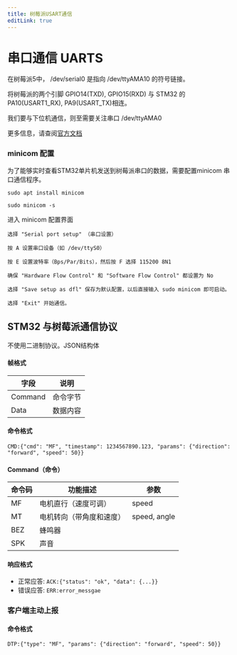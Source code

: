 ```yaml
---
title: 树莓派USART通信
editLink: true
---
```



# 串口通信 UARTS

在树莓派5中， /dev/serial0 是指向 /dev/ttyAMA10 的符号链接。

将树莓派的两个引脚 GPIO14(TXD), GPIO15(RXD) 与 STM32 的 PA10(USART1_RX), PA9(USART_TX)相连。

我们要与下位机通信，则至需要关注串口 /dev/ttyAMA0

更多信息，请查阅[官方文档](https://www.raspberrypi.com/documentation/computers/configuration.html#configure-uarts)

### minicom 配置

为了能够实时查看STM32单片机发送到树莓派串口的数据，需要配置minicom 串口通信程序。

```shell
sudo apt install minicom

sudo minicom -s
```

进入 minicom 配置界面

```
选择 "Serial port setup" （串口设置）

按 A 设置串口设备（如 /dev/ttyS0）

按 E 设置波特率（Bps/Par/Bits），然后按 F 选择 115200 8N1

确保 "Hardware Flow Control" 和 "Software Flow Control" 都设置为 No

选择 "Save setup as dfl" 保存为默认配置，以后直接输入 sudo minicom 即可启动。

选择 "Exit" 开始通信。
```

## STM32 与树莓派通信协议

不使用二进制协议。JSON结构体

#### 帧格式

| 字段      | 说明         |
|-----------|--------------|
| Command   | 命令字节     |
| Data      | 数据内容     |


#### 命令格式

```
CMD:{"cmd": "MF", "timestamp": 1234567890.123, "params": {"direction": "forward", "speed": 50}}
```

#### Command（命令）

| 命令码  | 功能描述                    | 参数  |
|--------|-----------------------------|--------|
| MF   | 电机直行（速度可调）         |  speed   |
| MT   | 电机转向（带角度和速度）     | speed, angle   |
| BEZ   | 蜂鸣器                      |    |
| SPK   | 声音                        |    |

#### 响应格式

- 正常应答: `ACK:{"status": "ok", "data": {...}}`
- 错误应答: `ERR:error_messgae`

### 客户端主动上报

#### 命令格式

```
DTP:{"type": "MF", "params": {"direction": "forward", "speed": 50}}
```

